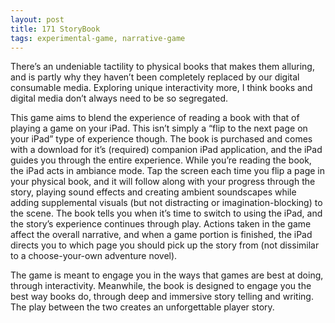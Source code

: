 ```yaml
---
layout: post
title: 171 StoryBook
tags: experimental-game, narrative-game
---
```

There’s an undeniable tactility to physical books that makes them alluring, and is partly why they haven’t been completely replaced by our digital consumable media.  Exploring unique interactivity more, I think books and digital media don’t always need to be so segregated.

This game aims to blend the experience of reading a book with that of playing a game on your iPad. This isn’t simply a “flip to the next page on your iPad” type of experience though.  The book is purchased and comes with a download for it’s (required) companion iPad application, and the iPad guides you through the entire experience. While you’re reading the book, the iPad acts in ambiance mode. Tap the screen each time you flip a page in your physical book, and it will follow along with your progress through the story, playing sound effects and creating ambient soundscapes while adding supplemental visuals (but not distracting or imagination-blocking) to the scene.  The book tells you when it’s time to switch to using the iPad, and the story’s experience continues through play.  Actions taken in the game affect the overall narrative, and when a game portion is finished, the iPad directs you to which page you should pick up the story from (not dissimilar to a choose-your-own adventure novel).

The game is meant to engage you in the ways that games are best at doing, through interactivity.  Meanwhile, the book is designed to engage you the best way books do, through deep and immersive story telling and writing.  The play between the two creates an unforgettable player story.